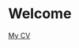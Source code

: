 # Welcome 


[My CV](https://docs.google.com/document/d/1RuosKgjjlAhxehJJb4RmaTU4YQ1jV4986_ia16m4ZFw/edit?usp=sharing "Google Doc of my CV")